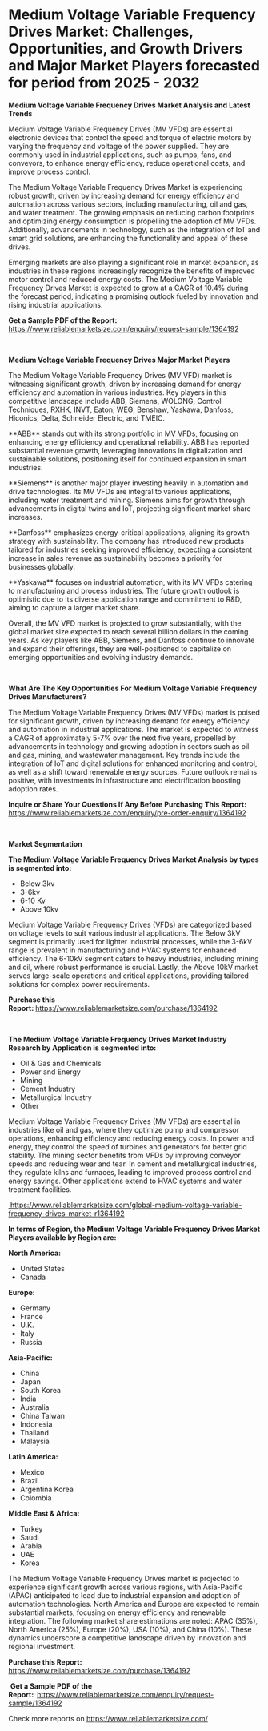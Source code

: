 <p><h1>Medium Voltage Variable Frequency Drives Market: Challenges, Opportunities, and Growth Drivers and Major Market Players forecasted for period from 2025 - 2032</h1></p><p><strong>Medium Voltage Variable Frequency Drives Market Analysis and Latest Trends</strong></p>
<p><p>Medium Voltage Variable Frequency Drives (MV VFDs) are essential electronic devices that control the speed and torque of electric motors by varying the frequency and voltage of the power supplied. They are commonly used in industrial applications, such as pumps, fans, and conveyors, to enhance energy efficiency, reduce operational costs, and improve process control.</p><p>The Medium Voltage Variable Frequency Drives Market is experiencing robust growth, driven by increasing demand for energy efficiency and automation across various sectors, including manufacturing, oil and gas, and water treatment. The growing emphasis on reducing carbon footprints and optimizing energy consumption is propelling the adoption of MV VFDs. Additionally, advancements in technology, such as the integration of IoT and smart grid solutions, are enhancing the functionality and appeal of these drives.</p><p>Emerging markets are also playing a significant role in market expansion, as industries in these regions increasingly recognize the benefits of improved motor control and reduced energy costs. The Medium Voltage Variable Frequency Drives Market is expected to grow at a CAGR of 10.4% during the forecast period, indicating a promising outlook fueled by innovation and rising industrial applications.</p></p>
<p><strong>Get a Sample PDF of the Report:&nbsp;</strong> <a href="https://www.reliablemarketsize.com/enquiry/request-sample/1364192?utm_campaign=2442&utm_medium=2&utm_source=Github&utm_content=ia&utm_term=07042025&utm_id=medium-voltage-variable-frequency-drives">https://www.reliablemarketsize.com/enquiry/request-sample/1364192</a></p>
<p>&nbsp;</p>
<p><strong>Medium Voltage Variable Frequency Drives Major Market Players</strong></p>
<p><p>The Medium Voltage Variable Frequency Drives (MV VFD) market is witnessing significant growth, driven by increasing demand for energy efficiency and automation in various industries. Key players in this competitive landscape include ABB, Siemens, WOLONG, Control Techniques, RXHK, INVT, Eaton, WEG, Benshaw, Yaskawa, Danfoss, Hiconics, Delta, Schneider Electric, and TMEIC.</p><p>**ABB** stands out with its strong portfolio in MV VFDs, focusing on enhancing energy efficiency and operational reliability. ABB has reported substantial revenue growth, leveraging innovations in digitalization and sustainable solutions, positioning itself for continued expansion in smart industries.</p><p>**Siemens** is another major player investing heavily in automation and drive technologies. Its MV VFDs are integral to various applications, including water treatment and mining. Siemens aims for growth through advancements in digital twins and IoT, projecting significant market share increases.</p><p>**Danfoss** emphasizes energy-critical applications, aligning its growth strategy with sustainability. The company has introduced new products tailored for industries seeking improved efficiency, expecting a consistent increase in sales revenue as sustainability becomes a priority for businesses globally.</p><p>**Yaskawa** focuses on industrial automation, with its MV VFDs catering to manufacturing and process industries. The future growth outlook is optimistic due to its diverse application range and commitment to R&D, aiming to capture a larger market share.</p><p>Overall, the MV VFD market is projected to grow substantially, with the global market size expected to reach several billion dollars in the coming years. As key players like ABB, Siemens, and Danfoss continue to innovate and expand their offerings, they are well-positioned to capitalize on emerging opportunities and evolving industry demands.</p></p>
<p>&nbsp;</p>
<p><strong>What Are The Key Opportunities For Medium Voltage Variable Frequency Drives Manufacturers?</strong></p>
<p><p>The Medium Voltage Variable Frequency Drives (MV VFDs) market is poised for significant growth, driven by increasing demand for energy efficiency and automation in industrial applications. The market is expected to witness a CAGR of approximately 5-7% over the next five years, propelled by advancements in technology and growing adoption in sectors such as oil and gas, mining, and wastewater management. Key trends include the integration of IoT and digital solutions for enhanced monitoring and control, as well as a shift toward renewable energy sources. Future outlook remains positive, with investments in infrastructure and electrification boosting adoption rates.</p></p>
<p><strong>Inquire or Share Your Questions If Any Before Purchasing This Report:</strong> <a href="https://www.reliablemarketsize.com/enquiry/pre-order-enquiry/1364192?utm_campaign=2442&utm_medium=2&utm_source=Github&utm_content=ia&utm_term=07042025&utm_id=medium-voltage-variable-frequency-drives">https://www.reliablemarketsize.com/enquiry/pre-order-enquiry/1364192</a></p>
<p>&nbsp;</p>
<p><strong>Market Segmentation</strong></p>
<p><strong>The Medium Voltage Variable Frequency Drives Market Analysis by types is segmented into:</strong></p>
<p><ul><li>Below 3kv</li><li>3-6kv</li><li>6-10 Kv</li><li>Above 10kv</li></ul></p>
<p><p>Medium Voltage Variable Frequency Drives (VFDs) are categorized based on voltage levels to suit various industrial applications. The Below 3kV segment is primarily used for lighter industrial processes, while the 3-6kV range is prevalent in manufacturing and HVAC systems for enhanced efficiency. The 6-10kV segment caters to heavy industries, including mining and oil, where robust performance is crucial. Lastly, the Above 10kV market serves large-scale operations and critical applications, providing tailored solutions for complex power requirements.</p></p>
<p><strong>Purchase this Report:&nbsp;</strong><a href="https://www.reliablemarketsize.com/purchase/1364192?utm_campaign=2442&utm_medium=2&utm_source=Github&utm_content=ia&utm_term=07042025&utm_id=medium-voltage-variable-frequency-drives">https://www.reliablemarketsize.com/purchase/1364192</a></p>
<p>&nbsp;</p>
<p><strong>The Medium Voltage Variable Frequency Drives Market Industry Research by Application is segmented into:</strong></p>
<p><ul><li>Oil & Gas and Chemicals</li><li>Power and Energy</li><li>Mining</li><li>Cement Industry</li><li>Metallurgical Industry</li><li>Other</li></ul></p>
<p><p>Medium Voltage Variable Frequency Drives (MV VFDs) are essential in industries like oil and gas, where they optimize pump and compressor operations, enhancing efficiency and reducing energy costs. In power and energy, they control the speed of turbines and generators for better grid stability. The mining sector benefits from VFDs by improving conveyor speeds and reducing wear and tear. In cement and metallurgical industries, they regulate kilns and furnaces, leading to improved process control and energy savings. Other applications extend to HVAC systems and water treatment facilities.</p></p>
<p><a href="https://www.reliablemarketsize.com/global-medium-voltage-variable-frequency-drives-market-r1364192?utm_campaign=2442&utm_medium=2&utm_source=Github&utm_content=ia&utm_term=07042025&utm_id=medium-voltage-variable-frequency-drives">&nbsp;https://www.reliablemarketsize.com/global-medium-voltage-variable-frequency-drives-market-r1364192</a></p>
<p><strong>In terms of Region, the Medium Voltage Variable Frequency Drives Market Players available by Region are:</strong></p>
<p>
    <p> <strong> North America: </strong>
        <ul>
            <li>United States</li>
            <li>Canada</li>
        </ul>
        </p> 
    <p> <strong> Europe: </strong>
        <ul>
            <li>Germany</li>
            <li>France</li>
            <li>U.K.</li>
            <li>Italy</li>
            <li>Russia</li>
        </ul>
        </p> 
    <p> <strong> Asia-Pacific: </strong>
        <ul>
            <li>China</li>
            <li>Japan</li>
            <li>South Korea</li>
            <li>India</li>
            <li>Australia</li>
            <li>China Taiwan</li>
            <li>Indonesia</li>
            <li>Thailand</li>
            <li>Malaysia</li>
        </ul>
        </p> 
    <p> <strong> Latin America: </strong>
        <ul>
            <li>Mexico</li>
            <li>Brazil</li>
            <li>Argentina Korea</li>
            <li>Colombia</li>
        </ul>
        </p> 
    <p> <strong> Middle East & Africa: </strong>
        <ul>
            <li>Turkey</li>
            <li>Saudi</li>
            <li>Arabia</li>
            <li>UAE</li>
            <li>Korea</li>
        </ul>
    </p>
    </p>
<p><p>The Medium Voltage Variable Frequency Drives market is projected to experience significant growth across various regions, with Asia-Pacific (APAC) anticipated to lead due to industrial expansion and adoption of automation technologies. North America and Europe are expected to remain substantial markets, focusing on energy efficiency and renewable integration. The following market share estimations are noted: APAC (35%), North America (25%), Europe (20%), USA (10%), and China (10%). These dynamics underscore a competitive landscape driven by innovation and regional investment.</p></p>
<p><strong>Purchase this Report: </strong><a href="https://www.reliablemarketsize.com/purchase/1364192?utm_campaign=2442&utm_medium=2&utm_source=Github&utm_content=ia&utm_term=07042025&utm_id=medium-voltage-variable-frequency-drives">https://www.reliablemarketsize.com/purchase/1364192</a></p>
<p>&nbsp;<strong>Get a Sample PDF of the Report:&nbsp;&nbsp;</strong><a href="https://www.reliablemarketsize.com/enquiry/request-sample/1364192?utm_campaign=2442&utm_medium=2&utm_source=Github&utm_content=ia&utm_term=07042025&utm_id=medium-voltage-variable-frequency-drives">https://www.reliablemarketsize.com/enquiry/request-sample/1364192</a></p>
<p><strong></strong></p>
<p>Check more reports on <a href="https://www.reliablemarketsize.com/?utm_campaign=2442&utm_medium=2&utm_source=Github&utm_content=ia&utm_term=07042025&utm_id=medium-voltage-variable-frequency-drives">https://www.reliablemarketsize.com/</a></p>